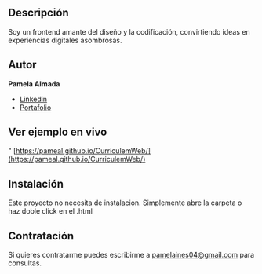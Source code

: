 ## Descripción

Soy un frontend amante del diseño y la codificación, convirtiendo ideas en experiencias digitales asombrosas.

## Autor
**Pamela Almada**

* [Linkedin](https://linkedin.com/in/pameal/)
* [Portafolio](https://pameal.com)

## Ver ejemplo en vivo
" [https://pameal.github.io/CurriculemWeb/](https://pameal.github.io/CurriculemWeb/)

## Instalación
Este proyecto no necesita de instalacion. Simplemente abre la carpeta o haz doble click en el .html

## Contratación
Si quieres contratarme puedes escribirme a pamelaines04@gmail.com para consultas.

